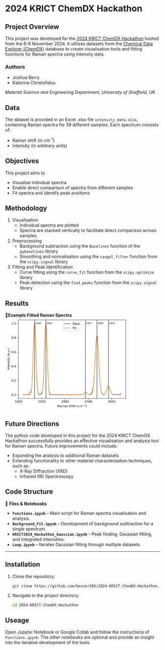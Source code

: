 # 2024 KRICT ChemDX Hackathon

## Project Overview

This project was developed for the [2024 KRICT ChemDX Hackathon](https://gitlab.chemdx.org/global-network/2024-krict-chemdx-hackathon/-/wikis/home) hosted from the 6-8 November 2024. It utilises datasets from the [Chemical Data Explorer (ChemDX)](https://www.chemdx.org/) database to create visualisation tools and fitting functions for Raman spectra using intensity data.

### Authors

- Joshua Berry
- Katerina Christofidou

_Material Science and Engineering Department, University of Sheffield, UK_

## Data

The dataset is provided in an Excel .xlsx file `intensity_data.xlsx`, containing Raman spectra for 39 different samples. Each spectrum consists of:
- Raman shift (in cm<sup>-1</sup>)
- Intensity (in arbitrary units)

## Objectives

This project aims to
- Visualise indivdual spectra
- Enable direct comparison of spectra from different samples
- Fit spectra and identify peak positions

## Methodology

1. Visualisation
    - Individual spectra are plotted
    - Spectra are stacked vertically to facilitate direct comparison across samples
2. Preprocessing
    - Background subtraction using the `Baselines` function of the `pybaselines` library
    - Smoothing and normalisation using the `savgol_filter` function from the `scipy.signal` library
3. Fitting and Peak Identification
    - Curve fitting using the `curve_fit` function from the `scipy.optimize` library
    - Peak detection using the `find_peaks` function from the `scipy.signal` library

## Results

📌__Example Fitted Raman Spectra__
<img src="https://github.com/bezzer365/2024-KRICT-ChemDX-Hackathon/blob/main/spectrum_fit.png" alt="Fitted Spectra" width="400" height="300">

## Future Directions

The python code developed in this project for the 2024 KRICT ChemDX Hackathon successfully provides an effective visualisation and analysis tool for Raman spectra. Future improvements could include:
- Expanding the analysis to additional Raman datasets
- Extending functionality to other material characterisation techniques, such as:
    - X-Ray Diffraction (XRD)
    - Infrared (IR) Spectroscopy

## Code Structure

📂 **Files & Notebooks**  

- **`Functions.ipynb`** – Main script for Raman spectra visualisation and analysis.  
- **`Background_Fit.ipynb`** – Development of background subtraction for a single spectrum.  
- **`KRICT2024_Hackathon_Gaussian.ipynb`** – Peak finding, Gaussian fitting, and integrated intensities.  
- **`Loop.ipynb`** – Iterates Gaussian fitting through multiple datasets.  

---

## Installation

1. Clone the repository:
   ```bash
   git clone https://github.com/bezzer365/2024-KRICT-ChemDX-Hackathon.git
2. Navigate to the project directory:
   ```bash
   cd 2024-KRICT-ChemDX-Hackathon

## Useage

Open Jupyter Notebook or Google Collab and follow the instructions of `Functions.ipynb`. The other notebooks are optional and provide an insight into the iterative development of the tools.
